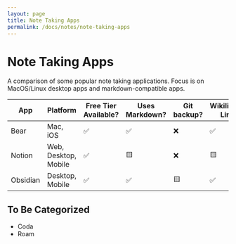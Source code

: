 ```yaml
---
layout: page
title: Note Taking Apps
permalink: /docs/notes/note-taking-apps
---
```


# Note Taking Apps

A comparison of some popular note taking applications. Focus is on MacOS/Linux desktop apps and markdown-compatible apps.

|App |Platform|Free Tier Available?|Uses Markdown?|Git backup?|Wikilinks/File Linking|Website|
|--- |--------|--------------------|--------------|-----------|----------------------|-------|
|Bear|Mac, iOS| ✅ | ✅ | ❌ | ✅ |https://bear.app/|
|Notion|Web, Desktop, Mobile| ✅ | 🟨 | ❌ | 🟨 |https://www.notion.so/|
|Obsidian|Desktop, Mobile| ✅ | ✅ | 🟨 | ✅ |https://obsidian.md/|

## To Be Categorized

- Coda
- Roam